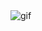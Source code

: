<img aling=center alt=gif src=(https://github.com/user-attachments/assets/2362e9b4-54a7-4315-ad0a-22c16d99a01e)>
